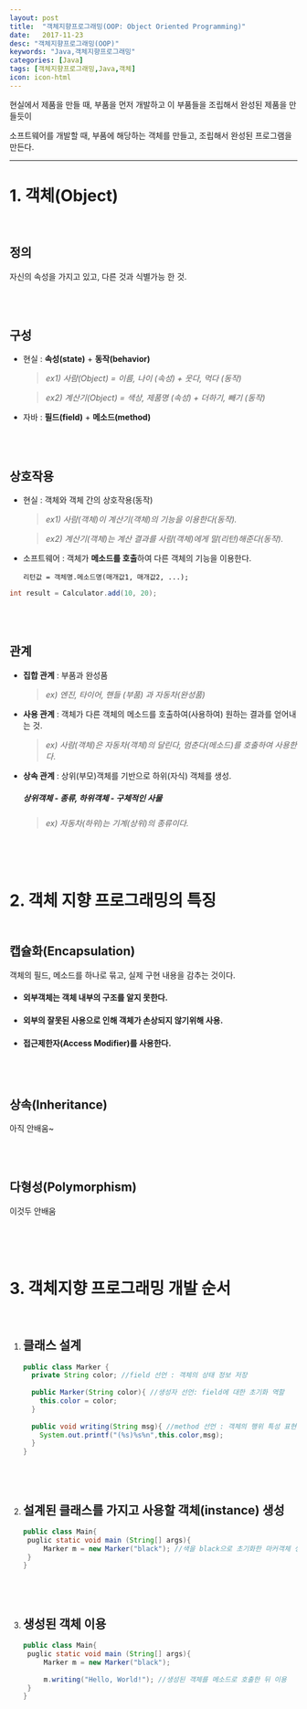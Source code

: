 ```yaml
---
layout: post
title:  "객체지향프로그래밍(OOP: Object Oriented Programming)"
date:   2017-11-23
desc: "객체지향프로그래밍(OOP)"
keywords: "Java,객체지향프로그래밍"
categories: [Java]
tags: [객체지향프로그래밍,Java,객체]
icon: icon-html
---
```

현실에서 제품을 만들 때, 부품을 먼저 개발하고 이 부품들을 조립해서 완성된 제품을 만들듯이

소프트웨어를 개발할 때, 부품에 해당하는 객체를 만들고, 조립해서 완성된 프로그램을 만든다.

- - -
# 1. 객체(Object)

<br />

## 정의

자신의 속성을 가지고 있고, 다른 것과 식별가능 한 것.

<br /><br />

## 구성

- 현실 : **속성(state)** +  **동작(behavior)**

   > *ex1) 사람(Object) = 이름, 나이 (속성) + 웃다, 먹다 (동작)*  

   > *ex2) 계산기(Object) = 색상, 제품명 (속성) + 더하기, 빼기 (동작)*


- 자바 : **필드(field)** + **메소드(method)**

  <br /><br />

## 상호작용

- 현실 : 객체와 객체 간의 상호작용(동작)

   > *ex1) 사람(객체)이 계산기(객체)의 기능을 이용한다(동작).*

   > *ex2) 계산기(객체)는 계산 결과를 사람(객체)에게 말(리턴)해준다(동작).*

- 소프트웨어 : 객체가 **메소드를 호출**하여 다른 객체의 기능을 이용한다.

  `리턴값 = 객체명.메소드명(매개값1, 매개값2, ...);`

```java
int result = Calculator.add(10, 20); 
```

<br /><br />

## 관계

- **집합 관계** : 부품과 완성품

  > *ex) 엔진, 타이어, 핸들 (부품) 과 자동차(완성품)*

- **사용 관계** : 객체가 다른 객체의 메소드를 호출하여(사용하여) 원하는 결과를 얻어내는 것.

  > *ex) 사람(객체)은 자동차(객체)의 달린다, 멈춘다(메소드)를 호출하여 사용한다*.

- **상속 관계** : 상위(부모)객체를 기반으로 하위(자식) 객체를 생성.

  ##### 상위객체 - 종류, 하위객체 - 구체적인 사물

  > *ex) 자동차(하위)는 기계(상위)의 종류이다.*


<br /><br /><br />

# 2. 객체 지향 프로그래밍의 특징

## <br />캡슐화(Encapsulation)

객체의 필드, 메소드를 하나로 묶고, 실제 구현 내용을 감추는 것이다.

 - #### 외부객체는 객체 내부의 구조를 알지 못한다.

 - #### 외부의 잘못된 사용으로 인해 객체가 손상되지 않기위해 사용.

 - #### 접근제한자(Access Modifier)를 사용한다.

   <br /><br />

## 상속(Inheritance)
아직 안배움~

<br /><br />

## 다형성(Polymorphism)
이것두 안배움

<br /><br /><br />

# 3. 객체지향 프로그래밍 개발 순서

<br />

1. ## 클래스 설계

   ```java
   public class Marker {
     private String color; //field 선언 : 객체의 상태 정보 저장
     
     public Marker(String color){ //생성자 선언: field에 대한 초기화 역할
       this.color = color;
     }
     
     public void writing(String msg){ //method 선언 : 객체의 행위 특성 표현
       System.out.printf("(%s)%s%n",this.color,msg);
     }
   }
   ```

   <br />

   <br />

2. ## 설계된 클래스를 가지고 사용할 객체(instance) 생성

   ```java
   public class Main{
   	puglic static void main (String[] args){
       	Marker m = new Marker("black"); //색을 black으로 초기화한 마커객체 생성 
   	}
   }
   ```

   <br />

   <br />

3. ## 생성된 객체 이용

   ```java
   public class Main{
   	puglic static void main (String[] args){
       	Marker m = new Marker("black");  
       	
       	m.writing("Hello, World!"); //생성된 객체를 메소드로 호출한 뒤 이용
   	}
   }
   ```

<br />

<br />

<br />